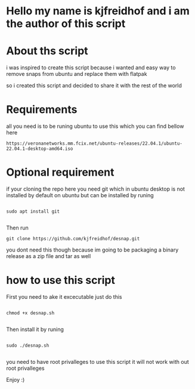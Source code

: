 # Hello my name is kjfreidhof and i am the author of this script 

# About ths script 

i was inspired to create this script because i wanted and easy way to remove snaps from ubuntu and replace them with flatpak 

so i created this script and decided to share it with the rest of the world 

# Requirements 

all you need is to be runing ubuntu to use this which you can find bellow here 

```
https://veronanetworks.mm.fcix.net/ubuntu-releases/22.04.1/ubuntu-22.04.1-desktop-amd64.iso

```
# Optional requirement

if your cloning the repo here you need git which in ubuntu desktop is not installed by default on ubuntu but can be installed
by runing 

```

sudo apt install git 


```

Then run 

```
git clone https://github.com/kjfreidhof/desnap.git

```


you dont need this though because im going to be packaging a binary release as a zip file and tar as well 

# how to use this script 

First you need to ake it excecutable just do this

```

chmod +x desnap.sh


```
Then install it by runing 

```

sudo ./desnap.sh


```

you need to have root privalleges to use this script it will not work with out root privalleges 


Enjoy :)





























